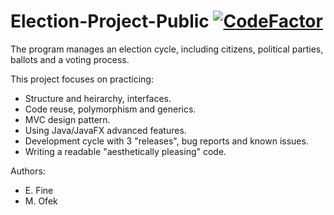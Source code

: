 # Election-Project-Public [![CodeFactor](https://www.codefactor.io/repository/github/elfein7night/election-project-public/badge)](https://www.codefactor.io/repository/github/elfein7night/election-project-public)

The program manages an election cycle, including citizens, political parties, ballots and a voting process.  

This project focuses on practicing:
- Structure and heirarchy, interfaces.
- Code reuse, polymorphism and generics.
- MVC design pattern.
- Using Java/JavaFX advanced features.
- Development cycle with 3 "releases", bug reports and known issues.
- Writing a readable "aesthetically pleasing" code.


Authors:
- E. Fine
- M. Ofek
